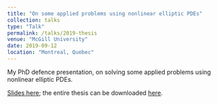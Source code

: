 ```yaml
---
title: "On some applied problems using nonlinear elliptic PDEs"
collection: talks
type: "Talk"
permalink: /talks/2019-thesis
venue: "McGill University"
date: 2019-09-12
location: "Montreal, Quebec"
---
```


My PhD defence presentation, on solving some applied problems using nonlinear elliptic PDEs.

[Slides here]({{site.url}}/files/presentations/2019-thesis-slides.pdf); the entire thesis can be downloaded [here]({{site.url}}/files/publications/Chris-Finlay-PhD-thesis.pdf).
